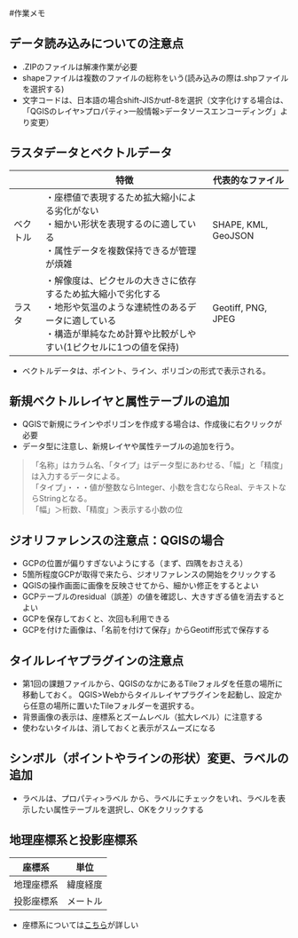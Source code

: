 #作業メモ

## データ読み込みについての注意点
* .ZIPのファイルは解凍作業が必要
* shapeファイルは複数のファイルの総称をいう(読み込みの際は.shpファイルを選択する)
* 文字コードは、日本語の場合shift-JISかutf-8を選択（文字化けする場合は、「QGISのレイヤ>プロパティ>一般情報>データソースエンコーディング」より変更）

## ラスタデータとベクトルデータ
| |特徴|代表的なファイル|
|---|---|---|
|ベクトル|・座標値で表現するため拡大縮小による劣化がない<br>・細かい形状を表現するのに適している<br>・属性データを複数保持できるが管理が煩雑|SHAPE, KML, GeoJSON |
|ラスタ|・解像度は、ピクセルの大きさに依存するため拡大縮小で劣化する<br>・地形や気温のような連続性のあるデータに適している<br>・構造が単純なため計算や比較がしやすい(1ピクセルに1つの値を保持)|Geotiff, PNG, JPEG |

* ベクトルデータは、ポイント、ライン、ポリゴンの形式で表示される。

## 新規ベクトルレイヤと属性テーブルの追加
* QGISで新規にラインやポリゴンを作成する場合は、作成後に右クリックが必要
* データ型に注意し、新規レイヤや属性テーブルの追加を行う。

 >「名称」はカラム名、「タイプ」はデータ型にあわせる、「幅」と「精度」は入力するデータによる。  
「タイプ」・・・値が整数ならInteger、小数を含むならReal、テキストならStringとなる。    
「幅」＞桁数、「精度」＞表示する小数の位  

## ジオリファレンスの注意点：QGISの場合
* GCPの位置が偏りすぎないようにする（まず、四隅をおさえる）
* 5箇所程度GCPが取得で来たら、ジオリファレンスの開始をクリックする
* QGISの操作画面に画像を反映させてから、細かい修正をするとよい
* GCPテーブルのresidual（誤差）の値を確認し、大きすぎる値を消去するとよい
* GCPを保存しておくと、次回も利用できる
* GCPを付けた画像は、「名前を付けて保存」からGeotiff形式で保存する

## タイルレイヤプラグインの注意点

* 第1回の課題ファイルから、QGISのなかにあるTileフォルダを任意の場所に移動しておく。 QGIS>Webからタイルレイヤプラグインを起動し、設定から任意の場所に置いたTileフォルダーを選択する。
* 背景画像の表示は、座標系とズームレベル（拡大レベル）に注意する
* 使わないタイルは、消しておくと表示がスムーズになる

## シンボル（ポイントやラインの形状）変更、ラベルの追加
* ラベルは、プロパティ>ラベル から、ラベルにチェックをいれ、ラベルを表示したい属性テーブルを選択し、OKをクリックする

## 地理座標系と投影座標系
|座標系|単位|
|---|---|
|地理座標系|緯度経度|
|投影座標系|メートル|

* 座標系については[こちら]()が詳しい
